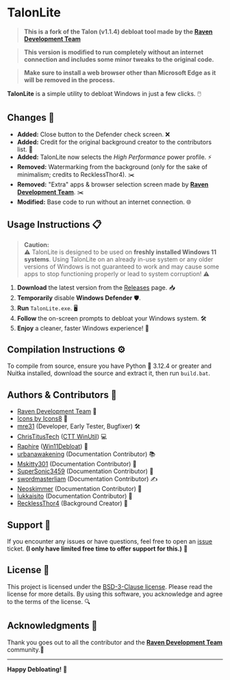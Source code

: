 # TalonLite 

> **This is a fork of the Talon (v1.1.4) debloat tool made by the [Raven Development Team](https://ravendevteam.org/)**

> **This version is modified to run completely without an internet connection and includes some minor tweaks to the original code.** 

> **Make sure to install a web browser other than Microsoft Edge as it will be removed in the process.**

**TalonLite** is a simple utility to debloat Windows in just a few clicks. 🖱️

## Changes 🔄

- **Added:** Close button to the Defender check screen. ❌
- **Added:** Credit for the original background creator to the contributors list. 🙌
- **Added:** TalonLite now selects the _High Performance_ power profile. ⚡
- **Removed:** Watermarking from the background (only for the sake of minimalism; credits to RecklessThor4). ✂️
- **Removed:** "Extra" apps & browser selection screen made by **[Raven Development Team](https://ravendevteam.org/)**. ✂️
- **Modified:** Base code to run without an internet connection. 🌐

## Usage Instructions 📋

> **Caution:**  
> ⚠️ TalonLite is designed to be used on **freshly installed Windows 11 systems**. Using TalonLite on an already in-use system or any older versions of Windows is not guaranteed to work and may cause some apps to stop functioning properly or lead to system corruption! ⚠️

1. **Download** the latest version from the [Releases](https://github.com/Denveous/TalonLite/releases/tag/Windows) page. 📥
2. **Temporarily** disable **Windows Defender** 🛡️.
3. **Run** `TalonLite.exe`. 🖥️
4. **Follow** the on-screen prompts to debloat your Windows system. 🛠️
5. **Enjoy** a cleaner, faster Windows experience! 🎉

## Compilation Instructions ⚙️

To compile from source, ensure you have Python 🐍 3.12.4 or greater and Nuitka installed, download the source and extract it, then run `build.bat`. 

## Authors & Contributors 👥

- [Raven Development Team](https://ravendevteam.org/) 🦅
- [Icons by Icons8](https://icons8.com/) 🎨
- [mre31](https://github.com/mre31) (Developer, Early Tester, Bugfixer) 🛠️
- [ChrisTitusTech](https://github.com/christitustech) ([CTT WinUtil](https://github.com/christitustech/winutil)) 💻
- [Raphire](https://github.com/Raphire) ([Win11Debloat](https://github.com/Raphire/Win11Debloat)) 🧹
- [urbanawakening](https://github.com/urbanawakening) (Documentation Contributor) 📚
- [Mskitty301](https://github.com/Mskitty301) (Documentation Contributor) 📖
- [SuperSonic3459](https://github.com/SuperSonic3459) (Documentation Contributor) 📜
- [swordmasterliam](https://github.com/swordmasterliam) (Documentation Contributor) ✍️
- [Neoskimmer](https://github.com/Neoskimmer) (Documentation Contributor) 📝
- [lukkaisito](https://github.com/lukkaisito) (Documentation Contributor) 📄
- [RecklessThor4](https://www.instagram.com/recklessthor4/) (Background Creator) 🎨

## Support 🤝

If you encounter any issues or have questions, feel free to open an [issue](https://github.com/Denveous/TalonLite/issues) ticket. __(I only have limited free time to offer support for this.)__ 💬

## License 📜

This project is licensed under the [BSD-3-Clause license](https://github.com/Denveous/Talon-Offline/blob/main/BSD-3-Clause.txt). Please read the license for more details. By using this software, you acknowledge and agree to the terms of the license. 🔍

## Acknowledgments 🙏

Thank you goes out to all the contributor and the **[Raven Development Team](https://ravendevteam.org/)** community.🌟

---

**Happy Debloating!** 🥳
